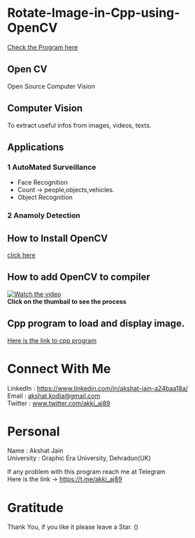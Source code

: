 # Rotate-Image-in-Cpp-using-OpenCV
[Check the Program here](https://github.com/akshatprogrammer/Rotate-Image-in-Cpp-using-OpenCV/tree/main/ImageRotate)
## Open CV
Open Source Computer Vision
## Computer Vision
To extract useful infos from images, videos, texts.
## Applications
### 1 AutoMated Surveillance 
* Face Recognition 
* Count -> people,objects,vehicles.
* Object Recognition 
### 2 Anamoly Detection 

## How to Install OpenCV
[click here](https://sourceforge.net/projects/opencvlibrary/)
## How to add OpenCV to compiler
[![Watch the video]()](https://drive.google.com/file/d/1DQsIMJSTplvzKMsrjqdw8iFZytHIbi2e/view?usp=sharing)
</br> **Click on the thumbail to see the process**

## Cpp program to load and display image.
[Here is the link to cpp program](https://github.com/akshatprogrammer/Rotate-Image-in-Cpp-using-OpenCV/blob/main/loadAndDisplay.cpp)

# Connect With Me
LinkedIn : https://www.linkedin.com/in/akshat-jain-a24baa18a/<br/>
Email : akshat.kodia@gmail.com<br/>
Twitter : www.twitter.com/akki_aj89<br/>

# Personal
Name : Akshat Jain<br/>
University : Graphic Era University, Dehradun(UK)

If any problem with this program reach me at Telegram<br/>
Here is the link -> https://t.me/akki_aj89

# Gratitude
Thank You, if you like it please leave a Star.
()
